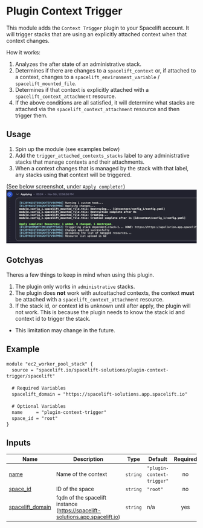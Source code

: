 # Plugin Context Trigger

This module adds the `Context Trigger` plugin to your Spacelift account.
It will trigger stacks that are using an explicitly attached context when that context changes.

How it works:
1. Analyzes the after state of an administrative stack.
2. Determines if there are changes to a `spacelift_context` or, if attached to a context, changes to a `spacelift_environment_variable` / `spacelift_mounted_file`.
3. Determines if that context is explicitly attached with a `spacelift_context_attachment` resource.
4. If the above conditions are all satisfied, it will determine what stacks are attached via the `spacelift_context_attachment` resource and then trigger them.

## Usage

1. Spin up the module (see examples below)
2. Add the `trigger_attached_contexts_stacks` label to any administrative stacks that manage contexts and their attachments.
3. When a context changes that is managed by the stack with that label, any stacks using that context will be triggered.

(See below screenshot, under `Apply complete!`)  
![screenshot.png](screenshot.png)

## Gotchyas

Theres a few things to keep in mind when using this plugin.
1. The plugin only works in `administrative` stacks.
2. The plugin does **not** work with autoattached contexts, the context **must** be attached with a `spacelift_context_attachment` resource.
3. If the stack id, or context id is unknown until after apply, the plugin will not work. This is because the plugin needs to know the stack id and context id to trigger the stack.
  - This limitation may change in the future.

<!-- BEGIN_TF_DOCS -->
## Example

```hcl
module "ec2_worker_pool_stack" {
  source = "spacelift.io/spacelift-solutions/plugin-context-trigger/spacelift"

  # Required Variables
  spacelift_domain = "https://spacelift-solutions.app.spacelift.io"

  # Optional Variables
  name     = "plugin-context-trigger"
  space_id = "root"
}
```

## Inputs

| Name | Description | Type | Default | Required |
|------|-------------|------|---------|:--------:|
| <a name="input_name"></a> [name](#input\_name) | Name of the context | `string` | `"plugin-context-trigger"` | no |
| <a name="input_space_id"></a> [space\_id](#input\_space\_id) | ID of the space | `string` | `"root"` | no |
| <a name="input_spacelift_domain"></a> [spacelift\_domain](#input\_spacelift\_domain) | fqdn of the spacelift instance (https://spacelift-solutions.app.spacelift.io) | `string` | n/a | yes |
<!-- END_TF_DOCS -->

